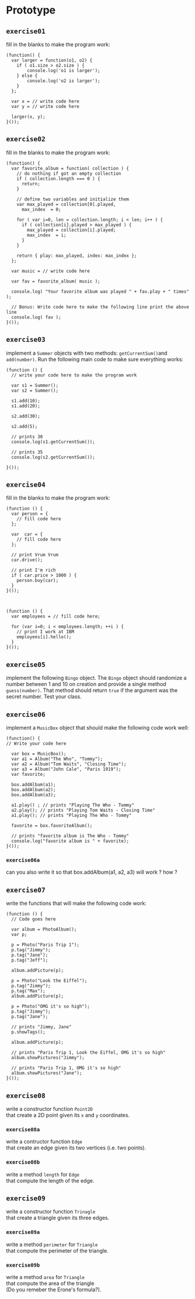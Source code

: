 # Prototype

## `exercise01`

fill in the blanks to make the program work:

    (function() {
      var larger = function(o1, o2) {
        if ( o1.size > o2.size ) {
            console.log('o1 is larger');
        } else {
            console.log('o2 is larger');
        }
      };
      
      var x = // write code here
      var y = // write code here
      
      larger(x, y);    
    }());

## `exercise02`

fill in the blanks to make the program work:

    (function() {
      var favorite_album = function( collection ) {
        // do nothing if got an empty collection
        if ( collection.length === 0 ) {
          return;
        }

        // define two variables and initialize them
        var max_played = collection[0].played,
          max_index  = 0;

        for ( var i=0, len = collection.length; i < len; i++ ) {
          if ( collection[i].played > max_played ) {
            max_played = collection[i].played;
            max_index  = i;
          }
        }

        return { play: max_played, index: max_index };
      };

      var music = // write code here

      var fav = favorite_album( music );

      console.log( "Your favorite album was played " + fav.play + " times" );

      // Bonus: Write code here to make the following line print the above line
      console.log( fav );
    }());

## `exercise03`

implement a `Summer` objects with two methods: `getCurrentSum()`and `add(number)`. Run the following main code to make sure everything works:

    (function () {
      // write your code here to make the program work 

      var s1 = Summer();
      var s2 = Summer();
     
      s1.add(10);
      s1.add(20);
     
      s2.add(30);
     
      s2.add(5);
     
      // prints 30
      console.log(s1.getCurrentSum());
     
      // prints 35
      console.log(s2.getCurrentSum());
     
    }());


## `exercise04`

fill in the blanks to make the program work:
    
    (function () {
      var person = {
        // fill code here
      };

      var  car = {
        // fill code here
      };

      // print Vrum Vrum
      car.drive();
     
      // print I'm rich
      if ( car.price > 1000 ) {
        person.buy(car);
      }
    }());



    (function () {
      var employees = // fill code here;

      for (var i=0; i < employees.length; ++i ) {
        // print I work at IBM
        employees[i].hello();
      }
    }());

## `exercise05`

implement the following `Bingo` object. The `Bingo` object should randomize a number between 1 and 10 on creation and provide a single method `guess(number)`. That method should return `true` if the argument was the secret number. Test your class.

## `exercise06`

implement a `MusicBox` object that should make the following code work well:

    (function() {
    // Write your code here  

      var box = MusicBox();
      var a1 = Album("The Who", "Tommy");
      var a2 = Album("Tom Waits", "Closing Time");
      var a3 = Album("John Cale", "Paris 1919");
      var favorite;
     
      box.addAlbum(a1);
      box.addAlbum(a2);
      box.addAlbum(a3);
     
      a1.play() ; // prints "Playing The Who - Tommy"
      a2.play(); // prints "Playing Tom Waits - Closing Time"  
      a1.play(); // prints "Playing The Who - Tommy"
     
      favorite = box.favoriteAlbum(); 
     
      // prints "favorite album is The Who - Tommy"
      console.log("favorite album is " + favorite); 
    }());

### `exercise06a`

can you also write it so that box.addAlbum(a1, a2, a3) will work ? how ?

## `exercise07`

write the functions that will make the following code work:

    (function () {
      // Code goes here

      var album = PhotoAlbum();
      var p;
     
      p = Photo("Paris Trip 1");
      p.tag("Jimmy");
      p.tag("Jane");
      p.tag("Jeff");
     
      album.addPicture(p);
     
      p = Photo("Look the Eiffel");
      p.tag("Jimmy");
      p.tag("Max");
      album.addPicture(p);
     
      p = Photo("OMG it's so high");
      p.tag("Jimmy");
      p.tag("Jane");
     
      // prints "Jimmy, Jane"
      p.showTags();
     
      album.addPicture(p);
     
      // prints "Paris Trip 1, Look the Eiffel, OMG it's so high"
      album.showPictures("Jimmy");
     
      // prints "Paris Trip 1, OMG it's so high"
      album.showPictures("Jane");    
    }());

## `exercise08`

write a constructor function `Point2D`  
that create a 2D point given its `x` and `y` coordinates.

### `exercise08a`

write a contructor function `Edge`  
that create an edge given its two vertices (i.e. two points).

### `exercise08b`

write a method `length` for `Edge`  
that compute the length of the edge.

## `exercise09`

write a constructor function `Trinagle`  
that create a triangle given its three edges.

### `exercise09a`

write a method `perimeter` for `Triangle`  
that compute the perimeter of the triangle.

### `exercise09b`

write a method `area` for `Triangle`  
that compute the area of the triangle  
(Do you remeber the Erone's formula?).



